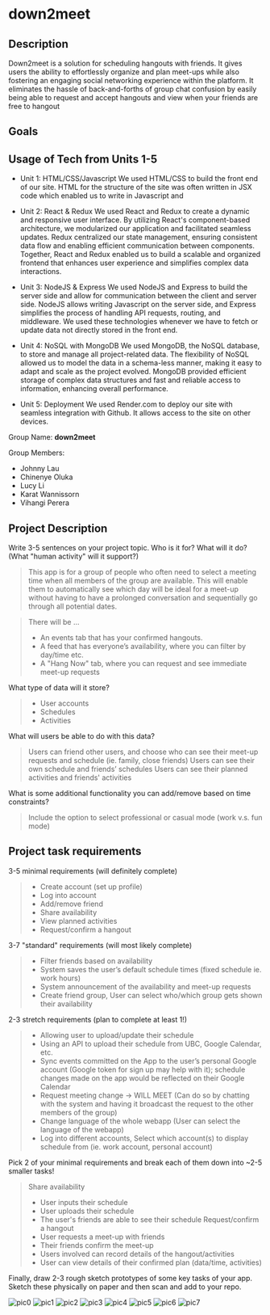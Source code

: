 # down2meet

## Description
Down2meet is a solution for scheduling hangouts with friends. It gives users the ability to effortlessly organize and plan meet-ups while also fostering an engaging social networking experience within the platform. It eliminates the hassle of back-and-forths of group chat confusion by easily being able to request and accept hangouts and view when your friends are free to hangout

## Goals

## Usage of Tech from Units 1-5

- Unit 1: HTML/CSS/Javascript
We used HTML/CSS to build the front end of our site. HTML for the structure of the site was often written in JSX code which enabled us to write in Javascript and 

- Unit 2:  React & Redux
We used React and Redux to create a dynamic and responsive user interface. By utilizing React's component-based architecture, we modularized our application and facilitated seamless updates. Redux centralized our state management, ensuring consistent data flow and enabling efficient communication between components. Together, React and Redux enabled us to build a scalable and organized frontend that enhances user experience and simplifies complex data interactions.

- Unit 3: NodeJS & Express
We used NodeJS and Express to build the server side and allow for communication between the client and server side. NodeJS allows writing Javascript on the server side, and Express simplifies the process of handling API requests, routing, and middleware. We used these technologies whenever we have to fetch or update data not directly stored in the front end.

- Unit 4: NoSQL with MongoDB
We used MongoDB, the NoSQL database, to store and manage all project-related data. The flexibility of NoSQL allowed us to model the data in a schema-less manner, making it easy to adapt and scale as the project evolved. MongoDB provided efficient storage of complex data structures and fast and reliable access to information, enhancing overall performance.

- Unit 5: Deployment
We used Render.com to deploy our site with seamless integration with Github. It allows access to the site on other devices.



Group Name: 
**down2meet**

Group Members:
- Johnny Lau
- Chinenye Oluka
- Lucy Li
- Karat Wannissorn
- Vihangi Perera


## Project Description
Write 3-5 sentences on your project topic. Who is it for? What will it do? (What "human activity" will it support?) 
> This app is for a group of people who often need to select a meeting time when all members of the group are available. This will enable them to automatically see which day will be ideal for a meet-up without having to have a prolonged conversation and sequentially go through all potential dates.

>There will be ...
> - An events tab that has your confirmed hangouts.
> - A feed that has everyone’s availability, where you can filter by day/time etc. 
> - A "Hang Now" tab, where you can request and see immediate meet-up requests

What type of data will it store? 
> - User accounts 
> - Schedules 
> - Activities

What will users be able to do with this data? 
> Users can friend other users, and choose who can see their meet-up requests and schedule (ie. family, close friends)
> Users can see their own schedule and friends’ schedules
> Users can see their planned activities and friends' activities

What is some additional functionality you can add/remove based on time constraints? 
> Include the option to select professional or casual mode (work  v.s. fun mode)

## Project task requirements
3-5 minimal requirements (will definitely complete)
> - Create account (set up profile)
> - Log into account
> - Add/remove friend 
> - Share availability 
> - View planned activities
> - Request/confirm a hangout

3-7 "standard" requirements (will most likely complete) 
> - Filter friends based on availability
> - System saves the user’s default schedule times (fixed schedule ie. work hours) 
> - System announcement of the availability and meet-up requests
> - Create friend group, User can select who/which group gets shown their availability

2-3 stretch requirements (plan to complete at least 1!)
> - Allowing user to upload/update their schedule
> - Using an API to upload their schedule from UBC, Google Calendar, etc. 
> - Sync events committed on the App to the user’s personal Google account (Google token for sign up may help with it); schedule changes made on the app would be reflected on their Google Calendar
> - Request meeting change -> WILL MEET (Can do so by chatting with the system and having it broadcast the request to the other members of the group)
> - Change language of the whole webapp (User can select the language of the webapp)
> - Log into different accounts, Select which account(s) to display schedule from (ie. work account, personal account)

Pick 2 of your minimal requirements and break each of them down into ~2-5 smaller tasks! 
> Share availability 
> - User inputs their schedule 
> - User uploads their schedule
> - The user's friends are able to see their schedule
> Request/confirm a hangout
> - User requests a meet-up with friends
> - Their friends confirm the meet-up
> - Users involved can record details of the hangout/activities
> - User can view details of their confirmed plan (data/time, activities)

Finally, draw 2-3 rough sketch prototypes of some key tasks of your app. Sketch these physically on paper and then scan and add to your repo. 

![pic0](./Prototypes/LoFi_PLLOW.png)
![pic1](./Prototypes/LoFi_PLLOW1.png)
![pic2](./Prototypes/LoFi_PLLOW2.png)
![pic3](./Prototypes/LoFi_PLLOW3.png)
![pic4](./Prototypes/LoFi_PLLOW4.png)
![pic5](./Prototypes/LoFi_PLLOW5.png)
![pic6](./Prototypes/LoFi_PLLOW6.png)
![pic7](./Prototypes/LoFi_PLLOW7.png)




